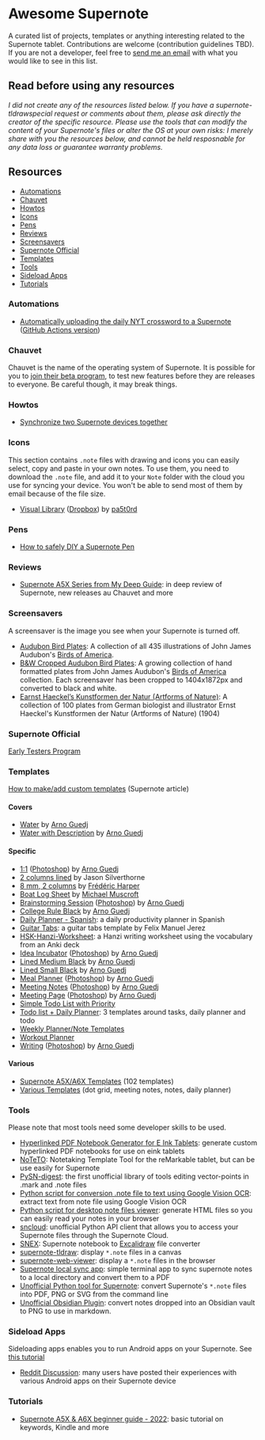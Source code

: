 # Awesome Supernote

A curated list of projects, templates or anything interesting related to the Supernote tablet. Contributions are welcome (contribution guidelines TBD). If you are not a developer, feel free to [send me an email](mailto:hi@fred.dev) with what you would like to see in this list.

## Read before using any resources

_I did not create any of the resources listed below. If you have a supernote-tldrawspecial request or comments about them, please ask directly the creator of the specific resource. Please use the tools that can modify the content of your Supernote's files or alter the OS at your own risks: I merely share with you the resources below, and cannot be held resposnable for any data loss or guarantee warranty problems._

## Resources

- [Automations](#automations)
- [Chauvet](#chauvet)
- [Howtos](#howtos)
- [Icons](#icons)
- [Pens](#pens)
- [Reviews](#reviews)
- [Screensavers](#screensavers)
- [Supernote Official](#supernote-official)
- [Templates](#templates)
- [Tools](#tools)
- [Sideload Apps](#sideload)
- [Tutorials](#tutorials)

### Automations

- [Automatically uploading the daily NYT crossword to a Supernote](https://nathanbuchar.com/automatically-uploading-the-nyt-crossword-supernote/) ([GitHub Actions version](https://github.com/arichiv/supernote-crossword))

### Chauvet

Chauvet is the name of the operating system of Supernote. It is possible for you to [join their beta program](https://www.reddit.com/r/Supernote/comments/mwm3bx/early_testers_program_apply_for_early_testing_of/), to test new features before they are releases to everyone. Be careful though, it may break things.

### Howtos

- [Synchronize two Supernote devices together](https://youtu.be/-nrZUQiIqY4)

### Icons

This section contains `.note` files with drawing and icons you can easily select, copy and paste in your own notes. To use them, you need to download the `.note` file, and add it to your `Note` folder with the cloud you use for syncing your device. You won't be able to send most of them by email because of the file size.

- [Visual Library](icons/Visual_Library.note) ([Dropbox](https://www.dropbox.com/s/s5ggb3lpbeags3v/Visual%20Library.note?dl=0)) by [pa5t0rd](https://www.reddit.com/u/pa5t0rd/)

### Pens

- [How to safely DIY a Supernote Pen](https://www.reddit.com/r/Supernote/comments/lzl3a1/how_to_safely_diy_a_supernote_pen/)

### Reviews

- [Supernote A5X Series from My Deep Guide](https://www.youtube.com/playlist?list=PLsSI9-gaSSmiBVXKfp9R-ItMlWKVWBJZS): in deep review of Supernote, new releases au Chauvet and more

### Screensavers

A screensaver is the image you see when your Supernote is turned off.

- [Audubon Bird Plates](https://github.com/nathanbuchar/audubon-bird-plates-for-supernote): A collection of all 435 illustrations of John James Audubon's [Birds of America](https://www.audubon.org/birds-of-america).
- [B&W Cropped Audubon Bird Plates](https://teev.io/supernote-screensavers-john-j-audubons-birds-of-america): A growing collection of hand formatted plates from John James Audubon's [Birds of America](https://www.audubon.org/birds-of-america) collection. Each screensaver has been cropped to 1404x1872px and converted to black and white.
- [Earnst Haeckel’s Kunstformen der Natur (Artforms of Nature)](https://teev.io/supernote-screensavers-ernst-haeckel-kunstformen-der-natur): A collection of 100 plates from German biologist and illustrator Ernst Haeckel's Kunstformen der Natur (Artforms of Nature) (1904)

### Supernote Official

[Early Testers Program](https://www.reddit.com/r/Supernote/comments/mwm3bx/early_testers_program_apply_for_early_testing_of/)

### Templates

[How to make/add custom templates](https://support.supernote.com/article/15/make-customized-note-template) (Supernote article)

#### Covers

- [Water](templates/Water.png) by [Arno Guedj](https://www.reddit.com/user/Arnofromparis)
- [Water with Description](templates/Water_Description.png) by [Arno Guedj](https://www.reddit.com/user/Arnofromparis)

#### Specific

- [1:1](templates/One_2_one.png) ([Photoshop](templates/photoshop/One_2_one.psd)) by [Arno Guedj](https://www.reddit.com/user/Arnofromparis)
- [2 columns lined](templates/2columns.png) by Jason Silverthorne
- [8 mm, 2 columns](templates/8mm-2columns.png) by [Frédéric Harper](https://fred.dev)
- [Boat Log Sheet](templates/BoatLogSheet.png) by [Michael Muscroft](https://michaelmuscroft.com)
- [Brainstorming Session](templates/Brainstorming_Session.png) ([Photoshop](templates/photoshop/Brainstorming_Session.psd)) by [Arno Guedj](https://www.reddit.com/user/Arnofromparis)
- [College Rule Black](templates/College_rule_black.png) by [Arno Guedj](https://www.reddit.com/user/Arnofromparis)
- [Daily Planner - Spanish](https://www.reddit.com/r/Supernote/comments/nonng2/more_templates_a6x_toolbar_adjusted_productivity/): a daily productivity planner in Spanish
- [Guitar Tabs](templates/GuitarTabs.png): a guitar tabs template by Felix Manuel Jerez
- [HSK-Hanzi-Worksheet](https://github.com/Hamarel/HSK-Hanzi-Worksheet): a Hanzi writing worksheet using the vocabulary from an Anki deck
- [Idea Incubator](templates/Idea_Incubator.png) ([Photoshop](templates/photoshop/Idea_Incubator.psd)) by [Arno Guedj](https://www.reddit.com/user/Arnofromparis)
- [Lined Medium Black](templates/Lined_Medium_Black.png) by [Arno Guedj](https://www.reddit.com/user/Arnofromparis)
- [Lined Small Black](templates/Lined_Small_Black.png) by [Arno Guedj](https://www.reddit.com/user/Arnofromparis)
- [Meal Planner](templates/Meal_Planner.png) ([Photoshop](templates/photoshop/Meal_Planner.psd)) by [Arno Guedj](https://www.reddit.com/user/Arnofromparis)
- [Meeting Notes](templates/Meeting_Notes.png) ([Photoshop](templates/photoshop/Meeting_Notes.psd)) by [Arno Guedj](https://www.reddit.com/user/Arnofromparis)
- [Meeting Page](templates/Meeting_Page.png) ([Photoshop](templates/photoshop/Meeting_Page.psd)) by [Arno Guedj](https://www.reddit.com/user/Arnofromparis)
- [Simple Todo List with Priority](templates/Simple-Todo-Priority.png)
- [Todo list + Daily Planner](https://www.reddit.com/r/Supernote/comments/o9qpr1/lists_to_does_templates_ax5/): 3 templates around tasks, daily planner and todo
- [Weekly Planner/Note Templates](https://www.reddit.com/r/Supernote/comments/pmqeq7/my_weekly_plannernote_templates/)
- [Workout Planner](https://teev.io/free-e-ink-templates-supernote)
- [Writing](templates/Writing.png) ([Photoshop](templates/photoshop/Writing.psd)) by [Arno Guedj](https://www.reddit.com/user/Arnofromparis)

#### Various

- [Supernote A5X/A6X Templates](https://supernote-templates.mostlyuseful.tech/) (102 templates)
- [Various Templates](https://www.reddit.com/r/Supernote/comments/o54evn/various_templates/) (dot grid, meeting notes, notes, daily planner)

### Tools

Please note that most tools need some developer skills to be used.

- [Hyperlinked PDF Notebook Generator for E Ink Tablets](https://github.com/jacrify/diaryGenerator): generate custom hyperlinked PDF notebooks for use on eink tablets
- [NoTeTO](https://github.com/dynobo/noteto): Notetaking Template Tool for the reMarkable tablet, but can be use easily for Supernote
- [PySN-digest](https://gitlab.com/mmujynya/pysn-digest): the first unofficial library of tools editing vector-points in .mark and .note files
- [Python script for conversion .note file to text using Google Vision OCR](https://www.reddit.com/r/Supernote/comments/quz3o8/python_script_for_conversion_note_file_to_text/): extract text from note file using Google Vision OCR
- [Python script for desktop note files viewer](https://www.reddit.com/r/Supernote/comments/qrxngb/python_script_for_desktop_note_files_viewer/): generate HTML files so you can easily read your notes in your browser
- [sncloud](https://github.com/julianprester/sncloud): unofficial Python API client that allows you to access your Supernote files through the Supernote Cloud.
- [SNEX](https://github.com/mmujynya/snex): Supernote notebook to [Excalidraw](https://excalidraw.com/) file converter
- [supernote-tldraw](https://github.com/cristianvasquez/supernote-tldraw): display `*.note` files in a canvas
- [supernote-web-viewer](https://github.com/cristianvasquez/supernote-web-viewer): display a `*.note` files in the browser
- [Supernote local sync app](https://github.com/RohanGautam/supernote-tool): simple terminal app to sync supernote notes to a local directory and convert them to a PDF
- [Unofficial Python tool for Supernote](https://github.com/jya-dev/supernote-tool): convert Supernote's `*.note` files into PDF, PNG or SVG from the command line
- [Unofficial Obsidian Plugin](https://github.com/philips/obsidian-plugin-supernote?tab=readme-ov-file#supernote-obsidian-plugin): convert notes dropped into an Obsidian vault to PNG to use in markdown.

### Sideload Apps

Sideloading apps enables you to run Android apps on your Supernote. See [this tutorial](https://github.com/dwongdev/sugoi-supernote/blob/main/Guides/how%20to%20sideload%20supernote.md)

- [Reddit Discussion](https://www.reddit.com/r/Supernote/comments/1b4y578/what_is_everyone_sideloading/): many users have posted their experiences with various Android apps on their Supernote device

### Tutorials

- [Supernote A5X & A6X beginner guide - 2022](https://www.youtube.com/watch?v=BcvVz8SbrJk): basic tutorial on keywords, Kindle and more
